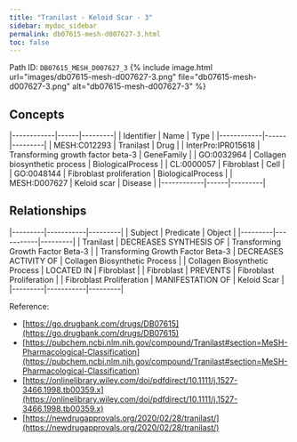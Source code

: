 ```yaml
---
title: "Tranilast - Keloid Scar - 3"
sidebar: mydoc_sidebar
permalink: db07615-mesh-d007627-3.html
toc: false 
---
```



Path ID: `DB07615_MESH_D007627_3`
{% include image.html url="images/db07615-mesh-d007627-3.png" file="db07615-mesh-d007627-3.png" alt="db07615-mesh-d007627-3" %}

## Concepts

|------------|------|---------|
| Identifier | Name | Type    |
|------------|------|---------|
| MESH:C012293 | Tranilast | Drug |
| InterPro:IPR015618 | Transforming growth factor beta-3 | GeneFamily |
| GO:0032964 | Collagen biosynthetic process | BiologicalProcess |
| CL:0000057 | Fibroblast | Cell |
| GO:0048144 | Fibroblast proliferation | BiologicalProcess |
| MESH:D007627 | Keloid scar | Disease |
|------------|------|---------|

## Relationships

|---------|-----------|---------|
| Subject | Predicate | Object  |
|---------|-----------|---------|
| Tranilast | DECREASES SYNTHESIS OF | Transforming Growth Factor Beta-3 |
| Transforming Growth Factor Beta-3 | DECREASES ACTIVITY OF | Collagen Biosynthetic Process |
| Collagen Biosynthetic Process | LOCATED IN | Fibroblast |
| Fibroblast | PREVENTS | Fibroblast Proliferation |
| Fibroblast Proliferation | MANIFESTATION OF | Keloid Scar |
|---------|-----------|---------|

Reference: 
  - [https://go.drugbank.com/drugs/DB07615](https://go.drugbank.com/drugs/DB07615)
  - [https://pubchem.ncbi.nlm.nih.gov/compound/Tranilast#section=MeSH-Pharmacological-Classification](https://pubchem.ncbi.nlm.nih.gov/compound/Tranilast#section=MeSH-Pharmacological-Classification)
  - [https://onlinelibrary.wiley.com/doi/pdfdirect/10.1111/j.1527-3466.1998.tb00359.x](https://onlinelibrary.wiley.com/doi/pdfdirect/10.1111/j.1527-3466.1998.tb00359.x)
  - [https://newdrugapprovals.org/2020/02/28/tranilast/](https://newdrugapprovals.org/2020/02/28/tranilast/)
